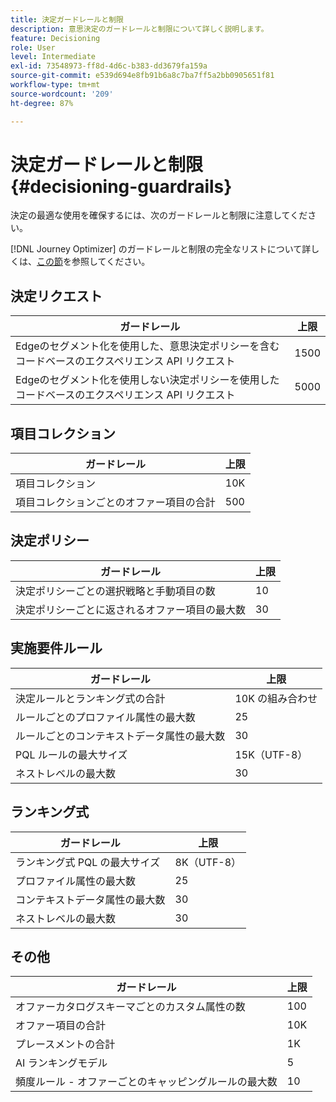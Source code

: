 ```yaml
---
title: 決定ガードレールと制限
description: 意思決定のガードレールと制限について詳しく説明します。
feature: Decisioning
role: User
level: Intermediate
exl-id: 73548973-ff8d-4d6c-b383-dd3679fa159a
source-git-commit: e539d694e8fb91b6a8c7ba7ff5a2bb0905651f81
workflow-type: tm+mt
source-wordcount: '209'
ht-degree: 87%

---
```


# 決定ガードレールと制限 {#decisioning-guardrails}

決定の最適な使用を確保するには、次のガードレールと制限に注意してください。

[!DNL Journey Optimizer] のガードレールと制限の完全なリストについて詳しくは、[この節](../start/guardrails.md)を参照してください。

## 決定リクエスト

| ガードレール | 上限 |
| ------- | ------- |
| Edgeのセグメント化を使用した、意思決定ポリシーを含むコードベースのエクスペリエンス API リクエスト | 1500 |
| Edgeのセグメント化を使用しない決定ポリシーを使用したコードベースのエクスペリエンス API リクエスト | 5000 |

## 項目コレクション

| ガードレール | 上限 |
| ------- | ------- |
| 項目コレクション | 10K |
| 項目コレクションごとのオファー項目の合計 | 500 |

## 決定ポリシー

| ガードレール | 上限 |
| ------- | ------- |
| 決定ポリシーごとの選択戦略と手動項目の数 | 10 |
| 決定ポリシーごとに返されるオファー項目の最大数 | 30 |

## 実施要件ルール

| ガードレール | 上限 |
| ------- | ------- |
| 決定ルールとランキング式の合計 | 10K の組み合わせ |
| ルールごとのプロファイル属性の最大数 | 25 |
| ルールごとのコンテキストデータ属性の最大数 | 30 |
| PQL ルールの最大サイズ | 15K（UTF-8） |
| ネストレベルの最大数 | 30 |

## ランキング式

| ガードレール | 上限 |
| ------- | ------- |
| ランキング式 PQL の最大サイズ | 8K（UTF-8） |
| プロファイル属性の最大数 | 25 |
| コンテキストデータ属性の最大数 | 30 |
| ネストレベルの最大数 | 30 |

## その他

| ガードレール | 上限 |
| ------- | ------- |
| オファーカタログスキーマごとのカスタム属性の数 | 100 |
| オファー項目の合計 | 10K |
| プレースメントの合計 | 1K |
| AI ランキングモデル | 5 |
| 頻度ルール - オファーごとのキャッピングルールの最大数 | 10 |
